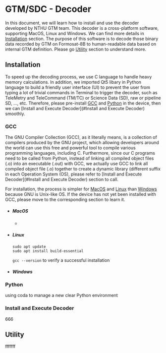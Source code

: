 # GTM/SDC - Decoder
In this document, we will learn how to install and use the decoder developed by NTHU GTM team. This decoder is a cross-platform software, supporting MacOS, Linux and Windows. We can find more details in [Installation](#Installation) section. The purpose of this software is to decode those binary data recorded by GTM on Formosat-8B to human-readable data based on internal GTM definition. Please go [Utility](#Utility) section to understand more.

## Installation

To speed up the decoding process, we use C language to handle heavy memory calculations. In addition, we imported Qt5 libary in Python language to build a friendly user interface (UI) to prevent the user from typing a lot of trivial commands in Terminal to trigger the decoder, such as TeleMetry and TeleCommand (TM/TC) or Science Data (SD), raw or pipeline SD, ..., etc. Therefore, please pre-install [GCC](#GCC) and [Python](#Python) in the device, then we can [Install and Execute Decoder](#Install and Execute Decoder) smoothly.

### GCC

The GNU Compiler Collection (GCC), as it literally means, is a collection of compilers produced by the GNU project, which allowing developers around the world can use this free and powerful tool to compile various programming languages, including C. Furthermore, since our C programs need to be called from Python, instead of linking all compiled object files (.o) into an executable (.out) with GCC, we actually use GCC to link all compiled object file (.o) together to create a dynamic library (different suffix in each Operation System (OS), please refer to [Install and Execute Decoder](#Install and Execute Decoder) section to call.

For installation, the process is simpler for <a href="#GCC_MacOS">MacOS</a> and <a href="#GCC_Linux">Linux</a> than <a href="#GCC_Windows">Windows</a> because GNU is Unix-like OS. If the device has not yet been installed with GCC, please move to the corresponding section to learn it.

- ##### <a id="GCC_MacOS"></a> MacOS

  - 

- ##### <a id="GCC_Linux"></a> Linux

  ```
  sudo apt update
  sudo apt install build-essential
  ```

  `gcc --version` to verify a successful installation

- ##### <a id="GCC_Windows"></a> Windows

  

### Python 

using coda to manage a new clear Python environment

### Install and Execute Decoder

666

## Utility

fffffff
